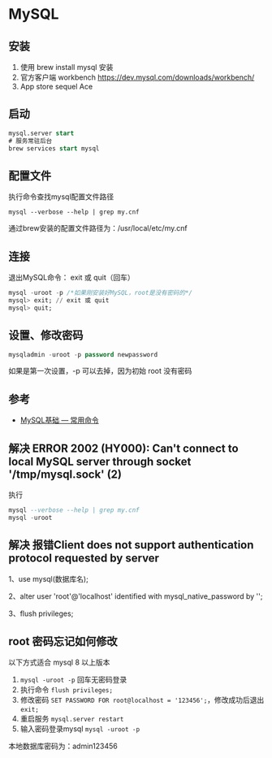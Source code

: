 # MySQL

## 安装

1. 使用 brew install mysql 安装
2. 官方客户端 workbench <https://dev.mysql.com/downloads/workbench/>
3. App store sequel Ace

## 启动

```sql
mysql.server start
# 服务常驻后台
brew services start mysql
```

## 配置文件

执行命令查找mysql配置文件路径

 ```shell
 mysql --verbose --help | grep my.cnf
 ```

通过brew安装的配置文件路径为：/usr/local/etc/my.cnf

## 连接

退出MySQL命令： exit 或 quit（回车）

```sql
mysql -uroot -p /*如果刚安装好MySQL，root是没有密码的*/
mysql> exit; // exit 或 quit
mysql> quit;
```

## 设置、修改密码

```sql
mysqladmin -uroot -p password newpassword
```

如果是第一次设置，-p 可以去掉，因为初始 root 没有密码

## 参考

* [MySQL基础 — 常用命令](https://blog.csdn.net/qq_38328378/article/details/80858073)

## 解决 ERROR 2002 (HY000): Can't connect to local MySQL server through socket '/tmp/mysql.sock' (2)

执行

```sql
mysql --verbose --help | grep my.cnf
mysql -uroot
```

## 解决 报错Client does not support authentication protocol requested by server

1、use mysql(数据库名);

2、alter user 'root'@'localhost' identified with mysql_native_password by '';

3、flush privileges;

## root 密码忘记如何修改

以下方式适合 mysql 8 以上版本

1. ```mysql -uroot -p``` 回车无密码登录
2. 执行命令 ```flush privileges;```
3. 修改密码 ```SET PASSWORD FOR root@localhost = '123456';```，修改成功后退出 ```exit;```
4. 重启服务 ```mysql.server restart```
5. 输入密码登录mysql  ```mysql -uroot -p```

本地数据库密码为：admin123456
